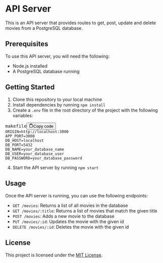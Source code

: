 <div class="markdown prose w-full break-words dark:prose-invert light"><h1>API Server</h1><p>This is an API server that provides routes to get, post, update and delete movies from a PostgreSQL database.</p><h2>Prerequisites</h2><p>To use this API server, you will need the following:</p><ul><li>Node.js installed</li><li>A PostgreSQL database running</li></ul><h2>Getting Started</h2><ol><li>Clone this repository to your local machine</li><li>Install dependencies by running <code>npm install</code></li><li>Create a <code>.env</code> file in the root directory of the project with the following variables:</li></ol><pre><div class="bg-black mb-4 rounded-md"><div class="flex items-center relative text-gray-200 bg-gray-800 px-4 py-2 text-xs font-sans"><span class="">makefile</span><button class="flex ml-auto gap-2"><svg stroke="currentColor" fill="none" stroke-width="2" viewBox="0 0 24 24" stroke-linecap="round" stroke-linejoin="round" class="h-4 w-4" height="1em" width="1em" xmlns="http://www.w3.org/2000/svg"><path d="M16 4h2a2 2 0 0 1 2 2v14a2 2 0 0 1-2 2H6a2 2 0 0 1-2-2V6a2 2 0 0 1 2-2h2"></path><rect x="8" y="2" width="8" height="4" rx="1" ry="1"></rect></svg>Copy code</button></div><div class="p-4 overflow-y-auto"><code class="!whitespace-pre hljs language-makefile">ORIGIN=http://localhost:3000
APP_PORT=3000
DB_HOST=localhost
DB_PORT=5432
DB_NAME=your_database_name
DB_USER=your_database_user
DB_PASSWORD=your_database_password
</code></div></div></pre><ol start="4"><li>Start the API server by running <code>npm start</code></li></ol><h2>Usage</h2><p>Once the API server is running, you can use the following endpoints:</p><ul><li><code>GET /movies</code>: Returns a list of all movies in the database</li><li><code>GET /movies/:title</code>: Returns a list of movies that match the given title</li><li><code>POST /movies</code>: Adds a new movie to the database</li><li><code>PUT /movies/:id</code>: Updates the movie with the given id</li><li><code>DELETE /movies/:id</code>: Deletes the movie with the given id</li></ul><h2>License</h2><p>This project is licensed under the <a href="https://opensource.org/licenses/MIT" target="_new">MIT License</a>.</p></div>
